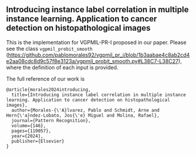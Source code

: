 ## Introducing instance label correlation in multiple instance learning. Application to cancer detection on histopathological images

This is the implementation for VGPMIL-PR-I proposed in our paper. Please see the class `vgpmil_probit_smooth` (https://github.com/pablomorales92/vgpmil_pr_i/blob/1b3aabae4c8ab2cd4e2aa08cdc8d9c57f8e3123a/vgpmil_probit_smooth.py#L38C7-L38C27), where the definition of each input is provided.

The full reference of our work is 

```
@article{morales2024introducing,
  title={Introducing instance label correlation in multiple instance learning. Application to cancer detection on histopathological images},
  author={Morales-{\'A}lvarez, Pablo and Schmidt, Arne and Hern{\'a}ndez-Lobato, Jos{\'e} Miguel and Molina, Rafael},
  journal={Pattern Recognition},
  volume={146},
  pages={110057},
  year={2024},
  publisher={Elsevier}
}
```
